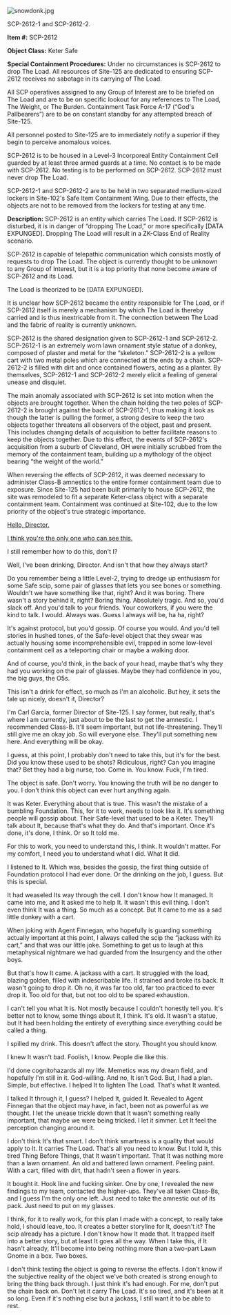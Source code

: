 ![snowdonk.jpg](http://scp-wiki.wdfiles.com/local--files/scp-2612/snowdonk.jpg)

SCP-2612-1 and SCP-2612-2.

**Item #:** SCP-2612

**Object Class:** Keter Safe

**Special Containment Procedures:** Under no circumstances is SCP-2612 to drop The Load. All resources of Site-125 are dedicated to ensuring SCP-2612 receives no sabotage in its carrying of The Load.

All SCP operatives assigned to any Group of Interest are to be briefed on The Load and are to be on specific lookout for any references to The Load, The Weight, or The Burden. Containment Task Force A-17 (“God's Pallbearers”) are to be on constant standby for any attempted breach of Site-125.

All personnel posted to Site-125 are to immediately notify a superior if they begin to perceive anomalous voices.

SCP-2612 is to be housed in a Level-3 Incorporeal Entity Containment Cell guarded by at least three armed guards at a time. No contact is to be made with SCP-2612. No testing is to be performed on SCP-2612. SCP-2612 must never drop The Load.

SCP-2612-1 and SCP-2612-2 are to be held in two separated medium-sized lockers in Site-102's Safe Item Containment Wing. Due to their effects, the objects are not to be removed from the lockers for testing at any time.

**Description:** SCP-2612 is an entity which carries The Load. If SCP-2612 is disturbed, it is in danger of “dropping The Load,” or more specifically \[DATA EXPUNGED\]. Dropping The Load will result in a ZK-Class End of Reality scenario.

SCP-2612 is capable of telepathic communication which consists mostly of requests to drop The Load. The object is currently thought to be unknown to any Group of Interest, but it is a top priority that none become aware of SCP-2612 and its Load.

The Load is theorized to be \[DATA EXPUNGED\].

It is unclear how SCP-2612 became the entity responsible for The Load, or if SCP-2612 itself is merely a mechanism by which The Load is thereby carried and is thus inextricable from it. The connection between The Load and the fabric of reality is currently unknown.

SCP-2612 is the shared designation given to SCP-2612-1 and SCP-2612-2. SCP-2612-1 is an extremely worn lawn ornament style statue of a donkey, composed of plaster and metal for the “skeleton.” SCP-2612-2 is a yellow cart with two metal poles which are connected at the ends by a chain. SCP-2612-2 is filled with dirt and once contained flowers, acting as a planter. By themselves, SCP-2612-1 and SCP-2612-2 merely elicit a feeling of general unease and disquiet.

The main anomaly associated with SCP-2612 is set into motion when the objects are brought together. When the chain holding the two poles of SCP-2612-2 is brought against the back of SCP-2612-1, thus making it look as though the latter is pulling the former, a strong desire to keep the two objects together threatens all observers of the object, past and present. This includes changing details of acquisition to better facilitate reasons to keep the objects together. Due to this effect, the events of SCP-2612's acquisition from a suburb of Cleveland, OH were initially scrubbed from the memory of the containment team, building up a mythology of the object bearing “the weight of the world.”

When reversing the effects of SCP-2612, it was deemed necessary to administer Class-B amnestics to the entire former containment team due to exposure. Since Site-125 had been built primarily to house SCP-2612, the site was remodeled to fit a separate Keter-class object with a separate containment team. Containment was continued at Site-102, due to the low priority of the object's true strategic importance.

[Hello, Director.](javascript:;)

[I think you're the only one who can see this.](javascript:;)

I still remember how to do this, don't I?

Well, I've been drinking, Director. And isn't that how they always start?

Do you remember being a little Level-2, trying to dredge up enthusiasm for some Safe scip, some pair of glasses that lets you see bones or something. Wouldn't we have something like that, right? And it was boring. There wasn't a story behind it, right? Boring thing. Absolutely tragic. And so, you'd slack off. And you'd talk to your friends. Your coworkers, if you were the kind to talk. I would. Always was. Guess I always will be, ha ha, right?

It's against protocol, but you'd gossip. Of course you would. And you'd tell stories in hushed tones, of the Safe-level object that they swear was actually housing some incomprehensible evil, trapped in some low-level containment cell as a teleporting chair or maybe a walking door.

And of course, you'd think, in the back of your head, maybe that's why they had you working on the pair of glasses. Maybe they had confidence in you, the big guys, the O5s.

This isn't a drink for effect, so much as I'm an alcoholic. But hey, it sets the tale up nicely, doesn't it, Director?

I'm Carl Garcia, former Director of Site-125. I say former, but really, that's where I am currently, just about to be the last to get the amnestic. I recommended Class-B. It'll seem important, but not life-threatening. They'll still give me an okay job. So will everyone else. They'll put something new here. And everything will be okay.

I guess, at this point, I probably don't need to take this, but it's for the best. Did you know these used to be shots? Ridiculous, right? Can you imagine that? Bet they had a big nurse, too. Come in. You know. Fuck, I'm tired.

The object is safe. Don't worry. You knowing the truth will be no danger to you. I don't think this object can ever hurt anything again.

It was Keter. Everything about that is true. This wasn't the mistake of a bumbling Foundation. This, for it to work, needs to look like it. It's something people will gossip about. Their Safe-level that used to be a Keter. They'll talk about It, because that's what they do. And that's important. Once it's done, it's done, I think. Or so It told me.

For this to work, you need to understand this, I think. It wouldn't matter. For my comfort, I need you to understand what I did. What It did.

I listened to It. Which was, besides the gossip, the first thing outside of Foundation protocol I had ever done. Or the drinking on the job, I guess. But this is special.

It had weaseled Its way through the cell. I don't know how It managed. It came into me, and It asked me to help It. It wasn't this evil thing. I don't even think It was a thing. So much as a concept. But It came to me as a sad little donkey with a cart.

When joking with Agent Finnegan, who hopefully is guarding something actually important at this point, I always called the scip the “jackass with its cart,” and that was our little joke. Something to get us to laugh at this metaphysical nightmare we had guarded from the Insurgency and the other boys.

But that's how It came. A jackass with a cart. It struggled with the load, blazing golden, filled with indescribable life. It strained and broke its back. It wasn't going to drop it. Oh no, it was far too old, far too practiced to ever drop it. Too old for that, but not too old to be spared exhaustion.

I can't tell you what It is. Not mostly because I couldn't honestly tell you. It's better not to know, some things about It, I think. It's old. It wasn't a statue, but It had been holding the entirety of everything since everything could be called a thing.

I spilled my drink. This doesn't affect the story. Thought you should know.

I knew It wasn't bad. Foolish, I know. People die like this.

I'd done cognitohazards all my life. Memetics was my dream field, and hopefully I'm still in it. God-willing. And no, It isn't God. But, I had a plan. Simple, but effective. I helped It to lighten The Load. That's what It wanted.

I talked It through it, I guess? I helped It, guided It. Revealed to Agent Finnegan that the object may have, in fact, been not as powerful as we thought. I let the unease trickle down that It wasn't something really important, that maybe we were being tricked. I let it simmer. Let It feel the perception changing around it.

I don't think It's that smart. I don't think smartness is a quality that would apply to It. It carries The Load. That's all you need to know. But I told It, this tired Thing Before Things, that It wasn't important. That It was nothing more than a lawn ornament. An old and battered lawn ornament. Peeling paint. With a cart, filled with dirt, that hadn't seen a flower in years.

It bought it. Hook line and fucking sinker. One by one, I revealed the new findings to my team, contacted the higher-ups. They've all taken Class-Bs, and I guess I'm the only one left. Just need to take the amnestic out of its pack. Just need to put on my glasses.

I think, for it to really work, for this plan I made with a concept, to really take hold, I should leave, too. It creates a better storyline for It, doesn't it? The scip already has a picture. I don't know how It made that. It trapped itself into a better story, but at least It goes all the way. When I take this, if It hasn't already, It'll become into being nothing more than a two-part Lawn Gnome in a box. Two boxes.

I don't think testing the object is going to reverse the effects. I don't know if the subjective reality of the object we've both created is strong enough to bring the thing back through. I just think it's had enough. For me, don't put the chain back on. Don't let it carry The Load. It's so tired, and it's been at it so long. Even if it's nothing else but a jackass, I still want it to be able to rest.